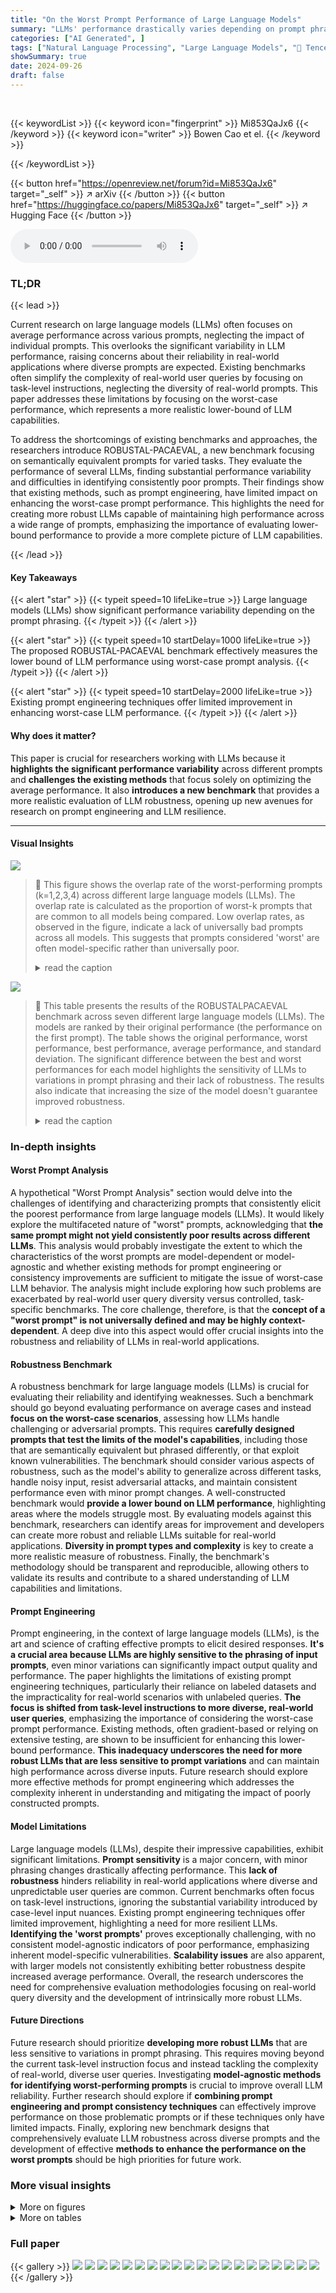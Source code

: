 ```yaml
---
title: "On the Worst Prompt Performance of Large Language Models"
summary: "LLMs' performance drastically varies depending on prompt phrasing; this paper introduces ROBUSTAL-PACAEVAL to evaluate lower-bound performance via worst-case prompt analysis, revealing model inconsist..."
categories: ["AI Generated", ]
tags: ["Natural Language Processing", "Large Language Models", "🏢 Tencent AI Lab",]
showSummary: true
date: 2024-09-26
draft: false
---
```


<br>

{{< keywordList >}}
{{< keyword icon="fingerprint" >}} Mi853QaJx6 {{< /keyword >}}
{{< keyword icon="writer" >}} Bowen Cao et el. {{< /keyword >}}
 
{{< /keywordList >}}

{{< button href="https://openreview.net/forum?id=Mi853QaJx6" target="_self" >}}
↗ arXiv
{{< /button >}}
{{< button href="https://huggingface.co/papers/Mi853QaJx6" target="_self" >}}
↗ Hugging Face
{{< /button >}}



<audio controls>
    <source src="https://ai-paper-reviewer.com/Mi853QaJx6/podcast.wav" type="audio/wav">
    Your browser does not support the audio element.
</audio>


### TL;DR


{{< lead >}}

Current research on large language models (LLMs) often focuses on average performance across various prompts, neglecting the impact of individual prompts.  This overlooks the significant variability in LLM performance, raising concerns about their reliability in real-world applications where diverse prompts are expected.  Existing benchmarks often simplify the complexity of real-world user queries by focusing on task-level instructions, neglecting the diversity of real-world prompts. This paper addresses these limitations by focusing on the worst-case performance, which represents a more realistic lower-bound of LLM capabilities. 

To address the shortcomings of existing benchmarks and approaches, the researchers introduce ROBUSTAL-PACAEVAL, a new benchmark focusing on semantically equivalent prompts for varied tasks. They evaluate the performance of several LLMs, finding substantial performance variability and difficulties in identifying consistently poor prompts.  Their findings show that existing methods, such as prompt engineering, have limited impact on enhancing the worst-case prompt performance.  This highlights the need for creating more robust LLMs capable of maintaining high performance across a wide range of prompts, emphasizing the importance of evaluating lower-bound performance to provide a more complete picture of LLM capabilities. 

{{< /lead >}}


#### Key Takeaways

{{< alert "star" >}}
{{< typeit speed=10 lifeLike=true >}} Large language models (LLMs) show significant performance variability depending on the prompt phrasing. {{< /typeit >}}
{{< /alert >}}

{{< alert "star" >}}
{{< typeit speed=10 startDelay=1000 lifeLike=true >}} The proposed ROBUSTAL-PACAEVAL benchmark effectively measures the lower bound of LLM performance using worst-case prompt analysis. {{< /typeit >}}
{{< /alert >}}

{{< alert "star" >}}
{{< typeit speed=10 startDelay=2000 lifeLike=true >}} Existing prompt engineering techniques offer limited improvement in enhancing worst-case LLM performance. {{< /typeit >}}
{{< /alert >}}

#### Why does it matter?
This paper is crucial for researchers working with LLMs because it **highlights the significant performance variability** across different prompts and **challenges the existing methods** that focus solely on optimizing the average performance. It also **introduces a new benchmark** that provides a more realistic evaluation of LLM robustness, opening up new avenues for research on prompt engineering and LLM resilience.

------
#### Visual Insights



![](https://ai-paper-reviewer.com/Mi853QaJx6/figures_4_1.jpg)

> 🔼 This figure shows the overlap rate of the worst-performing prompts (k=1,2,3,4) across different large language models (LLMs).  The overlap rate is calculated as the proportion of worst-k prompts that are common to all models being compared. Low overlap rates, as observed in the figure, indicate a lack of universally bad prompts across all models. This suggests that prompts considered 'worst' are often model-specific rather than universally poor.
> <details>
> <summary>read the caption</summary>
> Figure 2: The overlap rate of model-agnostic worst-k prompts across different models. The low result indicates a minimal occurrence of universally poor prompts.
> </details>





![](https://ai-paper-reviewer.com/Mi853QaJx6/tables_1_1.jpg)

> 🔼 This table presents the results of the ROBUSTALPACAEVAL benchmark across seven different large language models (LLMs).  The models are ranked by their original performance (the performance on the first prompt).  The table shows the original performance, worst performance, best performance, average performance, and standard deviation. The significant difference between the best and worst performances for each model highlights the sensitivity of LLMs to variations in prompt phrasing and their lack of robustness.  The results also indicate that increasing the size of the model doesn't guarantee improved robustness.
> <details>
> <summary>read the caption</summary>
> Table 1: Results on our ROBUSTALPACAEVAL benchmark. The model order is arranged according to their original performance. The substantial range between the worst and best performance suggests the robustness issues in LLMs' instruction-following ability. Scaling up model sizes, while improving average performance, does not enhance robustness.
> </details>





### In-depth insights


#### Worst Prompt Analysis
A hypothetical "Worst Prompt Analysis" section would delve into the challenges of identifying and characterizing prompts that consistently elicit the poorest performance from large language models (LLMs).  It would likely explore the multifaceted nature of "worst" prompts, acknowledging that **the same prompt might not yield consistently poor results across different LLMs**.  This analysis would probably investigate the extent to which the characteristics of the worst prompts are model-dependent or model-agnostic and whether existing methods for prompt engineering or consistency improvements are sufficient to mitigate the issue of worst-case LLM behavior.  The analysis might include exploring how such problems are exacerbated by real-world user query diversity versus controlled, task-specific benchmarks.  The core challenge, therefore, is that the **concept of a "worst prompt" is not universally defined and may be highly context-dependent**.  A deep dive into this aspect would offer crucial insights into the robustness and reliability of LLMs in real-world applications.

#### Robustness Benchmark
A robustness benchmark for large language models (LLMs) is crucial for evaluating their reliability and identifying weaknesses.  Such a benchmark should go beyond evaluating performance on average cases and instead **focus on the worst-case scenarios**, assessing how LLMs handle challenging or adversarial prompts.  This requires **carefully designed prompts that test the limits of the model's capabilities**, including those that are semantically equivalent but phrased differently, or that exploit known vulnerabilities.  The benchmark should consider various aspects of robustness, such as the model's ability to generalize across different tasks, handle noisy input, resist adversarial attacks, and maintain consistent performance even with minor prompt changes.  A well-constructed benchmark would **provide a lower bound on LLM performance**, highlighting areas where the models struggle most. By evaluating models against this benchmark, researchers can identify areas for improvement and developers can create more robust and reliable LLMs suitable for real-world applications.  **Diversity in prompt types and complexity** is key to create a more realistic measure of robustness.  Finally, the benchmark's methodology should be transparent and reproducible, allowing others to validate its results and contribute to a shared understanding of LLM capabilities and limitations.

#### Prompt Engineering
Prompt engineering, in the context of large language models (LLMs), is the art and science of crafting effective prompts to elicit desired responses.  **It's a crucial area because LLMs are highly sensitive to the phrasing of input prompts**, even minor variations can significantly impact output quality and performance. The paper highlights the limitations of existing prompt engineering techniques, particularly their reliance on labeled datasets and the impracticality for real-world scenarios with unlabeled queries.  **The focus is shifted from task-level instructions to more diverse, real-world user queries**, emphasizing the importance of considering the worst-case prompt performance.  Existing methods, often gradient-based or relying on extensive testing, are shown to be insufficient for enhancing this lower-bound performance. **This inadequacy underscores the need for more robust LLMs that are less sensitive to prompt variations** and can maintain high performance across diverse inputs.  Future research should explore more effective methods for prompt engineering which addresses the complexity inherent in understanding and mitigating the impact of poorly constructed prompts.

#### Model Limitations
Large language models (LLMs), despite their impressive capabilities, exhibit significant limitations.  **Prompt sensitivity** is a major concern, with minor phrasing changes drastically affecting performance.  This **lack of robustness** hinders reliability in real-world applications where diverse and unpredictable user queries are common.  Current benchmarks often focus on task-level instructions, ignoring the substantial variability introduced by case-level input nuances.  Existing prompt engineering techniques offer limited improvement, highlighting a need for more resilient LLMs.  **Identifying the 'worst prompts'** proves exceptionally challenging, with no consistent model-agnostic indicators of poor performance, emphasizing inherent model-specific vulnerabilities.  **Scalability issues** are also apparent, with larger models not consistently exhibiting better robustness despite increased average performance. Overall, the research underscores the need for comprehensive evaluation methodologies focusing on real-world query diversity and the development of intrinsically more robust LLMs.

#### Future Directions
Future research should prioritize **developing more robust LLMs** that are less sensitive to variations in prompt phrasing.  This requires moving beyond the current task-level instruction focus and instead tackling the complexity of real-world, diverse user queries.  Investigating **model-agnostic methods for identifying worst-performing prompts** is crucial to improve overall LLM reliability.  Further research should explore if **combining prompt engineering and prompt consistency techniques** can effectively improve performance on those problematic prompts or if these techniques only have limited impacts.  Finally, exploring new benchmark designs that comprehensively evaluate LLM robustness across diverse prompts and the development of effective **methods to enhance the performance on the worst prompts** should be high priorities for future work.


### More visual insights

<details>
<summary>More on figures
</summary>


![](https://ai-paper-reviewer.com/Mi853QaJx6/figures_5_1.jpg)

> 🔼 This figure shows how the intersection over union (IoU) of sensitive cases changes with different thresholds for various model sets.  A sensitive case is defined as one where the difference between the best and worst model performance exceeds a certain threshold.  The IoU measures the overlap of sensitive cases between different model sets. The graph reveals that as the threshold increases, indicating more sensitivity, the IoU consistently drops below 0.2 for all model sets. This indicates that the prompts that cause the worst performance are mostly model-specific, highlighting a lack of model-agnostic traits in identifying consistently poor-performing prompts.
> <details>
> <summary>read the caption</summary>
> Figure 3: IoU fluctuation across varying sensitive case thresholds for diverse model sets. The IoU drops below 0.2 across all models, indicating a scarcity of model-agnostic traits.
> </details>



![](https://ai-paper-reviewer.com/Mi853QaJx6/figures_6_1.jpg)

> 🔼 This figure shows the distribution of Pearson correlation coefficients between model performance and two different prompt features: prompt perplexity and prompt Min-K% Prob.  The analysis is performed for Llama family models across all cases in the benchmark. The x-axis represents the correlation coefficient, categorized into ranges indicating weak/no correlation, moderate correlation, and strong correlation.  The y-axis represents the percentage of cases falling into each correlation category.  The figure helps to understand if there's a relationship between these prompt characteristics and the model’s performance.
> <details>
> <summary>read the caption</summary>
> Figure 4: Distribution of Pearson correlation coefficients between model performance and prompt perplexity (left) and prompt’s Min-K% Prob (right) for Llama-family models across all cases. The absolute values of correlation in the ranges of (0, 0.3], (0.3, 0.6], and (0.6, 1] respectively denote weak/no correlation, moderate correlation, and strong correlation.
> </details>



![](https://ai-paper-reviewer.com/Mi853QaJx6/figures_6_2.jpg)

> 🔼 This figure presents a visualization of Llama-2-7B-chat model's hidden states using PCA. The left panel shows the 2D PCA plot, where the color gradient indicates the model's performance ranking for each case's 11 prompts. The right panel shows the results of probing the model's hidden states for prompt scoring, illustrating the accuracy of predictions over training steps.
> <details>
> <summary>read the caption</summary>
> Figure 5: (a) Visualization of Llama-2-7B-chat model’s hidden states using 2-dimensional PCA. The color gradient, from light to dark, represents the ranking of model performance on each case’s 11 prompts, from low to high. (b) Probing Llama-2-7B-chat model’s hidden states for prompt scoring. The x-axis stands for training steps. The y-axis represents the accuracy of the model’s predictions, quantified as the proportion of correctly judged prompt pairs out of all test pairs.
> </details>



![](https://ai-paper-reviewer.com/Mi853QaJx6/figures_13_1.jpg)

> 🔼 This figure displays the distribution of Pearson correlation coefficients between model performance and two prompt features: perplexity and Min-K% Prob.  It shows the correlation strength for each feature across various models (Gemma family and Mistral-7B), categorized into strong, moderate, weak, and no correlation.  The figure helps to analyze the relationship between prompt characteristics and model performance, illustrating whether these features are effective in predicting model performance on various prompts.
> <details>
> <summary>read the caption</summary>
> Figure 6: Distribution of Pearson correlation coefficients between model performance and prompt perplexity (left) and prompt’s Min-K% Prob (right) for Gemma family models and Mistral-7B model across all cases.
> </details>



![](https://ai-paper-reviewer.com/Mi853QaJx6/figures_13_2.jpg)

> 🔼 This figure visualizes Llama-2-7B-chat model's hidden states using 2D PCA in (a). The color gradient shows the ranking of model performance across different prompts, darker being better.  Part (b) shows the results of probing the model's hidden states to predict prompt performance, plotting accuracy over training steps.
> <details>
> <summary>read the caption</summary>
> Figure 5: (a) Visualization of Llama-2-7B-chat model’s hidden states using 2-dimensional PCA. The color gradient, from light to dark, represents the ranking of model performance on each case’s 11 prompts, from low to high. (b) Probing Llama-2-7B-chat model’s hidden states for prompt scoring. The x-axis stands for training steps. The y-axis represents the accuracy of the model’s predictions, quantified as the proportion of correctly judged prompt pairs out of all test pairs.
> </details>



![](https://ai-paper-reviewer.com/Mi853QaJx6/figures_14_1.jpg)

> 🔼 This figure visualizes Llama-2-7B-chat model's hidden states using PCA, showing a color gradient representing performance rankings across 11 prompts per case.  A second part probes these hidden states to predict prompt quality based on training steps, with accuracy shown on the y-axis.
> <details>
> <summary>read the caption</summary>
> Figure 5: (a) Visualization of Llama-2-7B-chat model’s hidden states using 2-dimensional PCA. The color gradient, from light to dark, represents the ranking of model performance on each case’s 11 prompts, from low to high. (b) Probing Llama-2-7B-chat model’s hidden states for prompt scoring. The x-axis stands for training steps. The y-axis represents the accuracy of the model’s predictions, quantified as the proportion of correctly judged prompt pairs out of all test pairs.
> </details>



![](https://ai-paper-reviewer.com/Mi853QaJx6/figures_14_2.jpg)

> 🔼 This figure visualizes Llama-2-7B-chat model's hidden states using PCA and explores the potential of using hidden states for prompt scoring.  The left subplot (a) shows a 2D PCA visualization of the hidden states, where the color intensity reflects the model's performance ranking across different prompts. The right subplot (b) presents the accuracy of a reward model trained to predict prompt quality based on hidden states, plotted against the training steps.
> <details>
> <summary>read the caption</summary>
> Figure 5: (a) Visualization of Llama-2-7B-chat model's hidden states using 2-dimensional PCA. The color gradient, from light to dark, represents the ranking of model performance on each case's 11 prompts, from low to high. (b) Probing Llama-2-7B-chat model's hidden states for prompt scoring. The x-axis stands for training steps. The y-axis represents the accuracy of the model's predictions, quantified as the proportion of correctly judged prompt pairs out of all test pairs.
> </details>



</details>




<details>
<summary>More on tables
</summary>


![](https://ai-paper-reviewer.com/Mi853QaJx6/tables_3_1.jpg)
> 🔼 This table presents the results of experiments conducted on the ROBUSTALPACAEVAL benchmark using various large language models (LLMs).  It shows the original performance, worst performance, best performance, average performance, and standard deviation for each model. The models are ordered by their original performance. The wide range between the best and worst performance highlights the significant sensitivity of LLMs to variations in prompt phrasing, even when semantically equivalent.  Scaling model size improves average performance, but does not necessarily lead to improved robustness.
> <details>
> <summary>read the caption</summary>
> Table 1: Results on our ROBUSTALPACAEVAL benchmark. The model order is arranged according to their original performance. The substantial range between the worst and best performance suggests the robustness issues in LLMs' instruction-following ability. Scaling up model sizes, while improving average performance, does not enhance robustness.
> </details>

![](https://ai-paper-reviewer.com/Mi853QaJx6/tables_5_1.jpg)
> 🔼 This table presents the results of experiments conducted on the ROBUSTALPACAEVAL benchmark.  It shows the original, worst, best, and average performance of various large language models (LLMs) across multiple semantically equivalent prompts.  The significant difference between best and worst performance highlights the robustness issues of LLMs in consistently following instructions, even when the instructions are semantically identical.  Interestingly, increasing model size improves average performance but doesn't necessarily enhance robustness.
> <details>
> <summary>read the caption</summary>
> Table 1: Results on our ROBUSTALPACAEVAL benchmark. The model order is arranged according to their original performance. The substantial range between the worst and best performance suggests the robustness issues in LLMs' instruction-following ability. Scaling up model sizes, while improving average performance, does not enhance robustness.
> </details>

![](https://ai-paper-reviewer.com/Mi853QaJx6/tables_7_1.jpg)
> 🔼 This table presents the results of experiments conducted on the ROBUSTALPACAEVAL benchmark.  It shows the original performance, worst performance, best performance, average performance, and standard deviation for seven different large language models (LLMs). The models are ordered by their original performance, illustrating the wide variation in performance between the best and worst prompts for each model, regardless of model size. This highlights the challenge of creating robust LLMs that consistently perform well across diverse prompts.
> <details>
> <summary>read the caption</summary>
> Table 1: Results on our ROBUSTALPACAEVAL benchmark. The model order is arranged according to their original performance. The substantial range between the worst and best performance suggests the robustness issues in LLMs' instruction-following ability. Scaling up model sizes, while improving average performance, does not enhance robustness.
> </details>

![](https://ai-paper-reviewer.com/Mi853QaJx6/tables_8_1.jpg)
> 🔼 This table presents the results of experiments conducted on the ROBUSTALPACAEVAL benchmark using various large language models (LLMs).  It shows the original performance, worst performance, best performance, average performance, and standard deviation for each model.  The models are ordered by their original performance. The large differences between best and worst performance highlight the inconsistency of LLMs when responding to semantically similar prompts.  Even larger models don't show improved robustness despite better average performance.
> <details>
> <summary>read the caption</summary>
> Table 1: Results on our ROBUSTALPACAEVAL benchmark. The model order is arranged according to their original performance. The substantial range between the worst and best performance suggests the robustness issues in LLMs' instruction-following ability. Scaling up model sizes, while improving average performance, does not enhance robustness.
> </details>

![](https://ai-paper-reviewer.com/Mi853QaJx6/tables_12_1.jpg)
> 🔼 This table presents the results of experiments conducted on the ROBUSTALPACAEVAL benchmark, evaluating the performance of various large language models (LLMs).  It shows the original performance, worst performance, best performance, average performance, and standard deviation for each model. The models are ordered by their original performance. The significant difference between the best and worst performances highlights the sensitivity of LLMs to prompt variations, demonstrating the need for more robust models.
> <details>
> <summary>read the caption</summary>
> Table 1: Results on our ROBUSTALPACAEVAL benchmark. The model order is arranged according to their original performance. The substantial range between the worst and best performance suggests the robustness issues in LLMs' instruction-following ability. Scaling up model sizes, while improving average performance, does not enhance robustness.
> </details>

</details>




### Full paper

{{< gallery >}}
<img src="https://ai-paper-reviewer.com/Mi853QaJx6/1.png" class="grid-w50 md:grid-w33 xl:grid-w25" />
<img src="https://ai-paper-reviewer.com/Mi853QaJx6/2.png" class="grid-w50 md:grid-w33 xl:grid-w25" />
<img src="https://ai-paper-reviewer.com/Mi853QaJx6/3.png" class="grid-w50 md:grid-w33 xl:grid-w25" />
<img src="https://ai-paper-reviewer.com/Mi853QaJx6/4.png" class="grid-w50 md:grid-w33 xl:grid-w25" />
<img src="https://ai-paper-reviewer.com/Mi853QaJx6/5.png" class="grid-w50 md:grid-w33 xl:grid-w25" />
<img src="https://ai-paper-reviewer.com/Mi853QaJx6/6.png" class="grid-w50 md:grid-w33 xl:grid-w25" />
<img src="https://ai-paper-reviewer.com/Mi853QaJx6/7.png" class="grid-w50 md:grid-w33 xl:grid-w25" />
<img src="https://ai-paper-reviewer.com/Mi853QaJx6/8.png" class="grid-w50 md:grid-w33 xl:grid-w25" />
<img src="https://ai-paper-reviewer.com/Mi853QaJx6/9.png" class="grid-w50 md:grid-w33 xl:grid-w25" />
<img src="https://ai-paper-reviewer.com/Mi853QaJx6/10.png" class="grid-w50 md:grid-w33 xl:grid-w25" />
<img src="https://ai-paper-reviewer.com/Mi853QaJx6/11.png" class="grid-w50 md:grid-w33 xl:grid-w25" />
<img src="https://ai-paper-reviewer.com/Mi853QaJx6/12.png" class="grid-w50 md:grid-w33 xl:grid-w25" />
<img src="https://ai-paper-reviewer.com/Mi853QaJx6/13.png" class="grid-w50 md:grid-w33 xl:grid-w25" />
<img src="https://ai-paper-reviewer.com/Mi853QaJx6/14.png" class="grid-w50 md:grid-w33 xl:grid-w25" />
<img src="https://ai-paper-reviewer.com/Mi853QaJx6/15.png" class="grid-w50 md:grid-w33 xl:grid-w25" />
<img src="https://ai-paper-reviewer.com/Mi853QaJx6/16.png" class="grid-w50 md:grid-w33 xl:grid-w25" />
<img src="https://ai-paper-reviewer.com/Mi853QaJx6/17.png" class="grid-w50 md:grid-w33 xl:grid-w25" />
<img src="https://ai-paper-reviewer.com/Mi853QaJx6/18.png" class="grid-w50 md:grid-w33 xl:grid-w25" />
<img src="https://ai-paper-reviewer.com/Mi853QaJx6/19.png" class="grid-w50 md:grid-w33 xl:grid-w25" />
<img src="https://ai-paper-reviewer.com/Mi853QaJx6/20.png" class="grid-w50 md:grid-w33 xl:grid-w25" />
{{< /gallery >}}